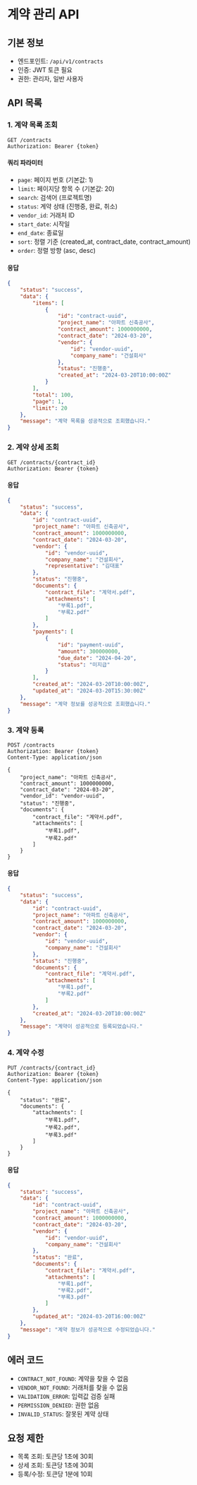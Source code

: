# 계약 관리 API

## 기본 정보
- 엔드포인트: `/api/v1/contracts`
- 인증: JWT 토큰 필요
- 권한: 관리자, 일반 사용자

## API 목록

### 1. 계약 목록 조회
```http
GET /contracts
Authorization: Bearer {token}
```

#### 쿼리 파라미터
- `page`: 페이지 번호 (기본값: 1)
- `limit`: 페이지당 항목 수 (기본값: 20)
- `search`: 검색어 (프로젝트명)
- `status`: 계약 상태 (진행중, 완료, 취소)
- `vendor_id`: 거래처 ID
- `start_date`: 시작일
- `end_date`: 종료일
- `sort`: 정렬 기준 (created_at, contract_date, contract_amount)
- `order`: 정렬 방향 (asc, desc)

#### 응답
```json
{
    "status": "success",
    "data": {
        "items": [
            {
                "id": "contract-uuid",
                "project_name": "아파트 신축공사",
                "contract_amount": 1000000000,
                "contract_date": "2024-03-20",
                "vendor": {
                    "id": "vendor-uuid",
                    "company_name": "건설회사"
                },
                "status": "진행중",
                "created_at": "2024-03-20T10:00:00Z"
            }
        ],
        "total": 100,
        "page": 1,
        "limit": 20
    },
    "message": "계약 목록을 성공적으로 조회했습니다."
}
```

### 2. 계약 상세 조회
```http
GET /contracts/{contract_id}
Authorization: Bearer {token}
```

#### 응답
```json
{
    "status": "success",
    "data": {
        "id": "contract-uuid",
        "project_name": "아파트 신축공사",
        "contract_amount": 1000000000,
        "contract_date": "2024-03-20",
        "vendor": {
            "id": "vendor-uuid",
            "company_name": "건설회사",
            "representative": "김대표"
        },
        "status": "진행중",
        "documents": {
            "contract_file": "계약서.pdf",
            "attachments": [
                "부록1.pdf",
                "부록2.pdf"
            ]
        },
        "payments": [
            {
                "id": "payment-uuid",
                "amount": 300000000,
                "due_date": "2024-04-20",
                "status": "미지급"
            }
        ],
        "created_at": "2024-03-20T10:00:00Z",
        "updated_at": "2024-03-20T15:30:00Z"
    },
    "message": "계약 정보를 성공적으로 조회했습니다."
}
```

### 3. 계약 등록
```http
POST /contracts
Authorization: Bearer {token}
Content-Type: application/json

{
    "project_name": "아파트 신축공사",
    "contract_amount": 1000000000,
    "contract_date": "2024-03-20",
    "vendor_id": "vendor-uuid",
    "status": "진행중",
    "documents": {
        "contract_file": "계약서.pdf",
        "attachments": [
            "부록1.pdf",
            "부록2.pdf"
        ]
    }
}
```

#### 응답
```json
{
    "status": "success",
    "data": {
        "id": "contract-uuid",
        "project_name": "아파트 신축공사",
        "contract_amount": 1000000000,
        "contract_date": "2024-03-20",
        "vendor": {
            "id": "vendor-uuid",
            "company_name": "건설회사"
        },
        "status": "진행중",
        "documents": {
            "contract_file": "계약서.pdf",
            "attachments": [
                "부록1.pdf",
                "부록2.pdf"
            ]
        },
        "created_at": "2024-03-20T10:00:00Z"
    },
    "message": "계약이 성공적으로 등록되었습니다."
}
```

### 4. 계약 수정
```http
PUT /contracts/{contract_id}
Authorization: Bearer {token}
Content-Type: application/json

{
    "status": "완료",
    "documents": {
        "attachments": [
            "부록1.pdf",
            "부록2.pdf",
            "부록3.pdf"
        ]
    }
}
```

#### 응답
```json
{
    "status": "success",
    "data": {
        "id": "contract-uuid",
        "project_name": "아파트 신축공사",
        "contract_amount": 1000000000,
        "contract_date": "2024-03-20",
        "vendor": {
            "id": "vendor-uuid",
            "company_name": "건설회사"
        },
        "status": "완료",
        "documents": {
            "contract_file": "계약서.pdf",
            "attachments": [
                "부록1.pdf",
                "부록2.pdf",
                "부록3.pdf"
            ]
        },
        "updated_at": "2024-03-20T16:00:00Z"
    },
    "message": "계약 정보가 성공적으로 수정되었습니다."
}
```

## 에러 코드
- `CONTRACT_NOT_FOUND`: 계약을 찾을 수 없음
- `VENDOR_NOT_FOUND`: 거래처를 찾을 수 없음
- `VALIDATION_ERROR`: 입력값 검증 실패
- `PERMISSION_DENIED`: 권한 없음
- `INVALID_STATUS`: 잘못된 계약 상태

## 요청 제한
- 목록 조회: 토큰당 1초에 30회
- 상세 조회: 토큰당 1초에 30회
- 등록/수정: 토큰당 1분에 10회 